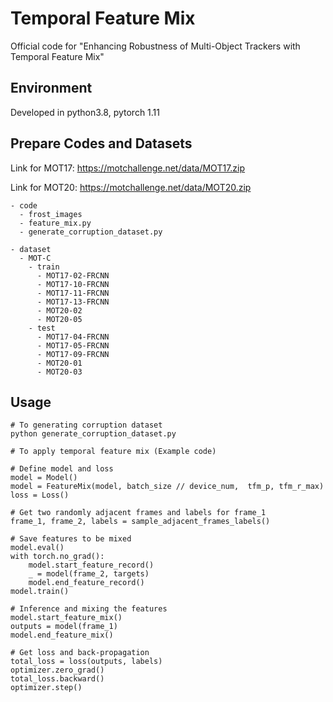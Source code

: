 # Temporal Feature Mix
Official code for "Enhancing Robustness of Multi-Object Trackers with Temporal Feature Mix"

## Environment
Developed in python3.8, pytorch 1.11

## Prepare Codes and Datasets
Link for MOT17: https://motchallenge.net/data/MOT17.zip

Link for MOT20: https://motchallenge.net/data/MOT20.zip

```
- code
  - frost_images
  - feature_mix.py
  - generate_corruption_dataset.py

- dataset
  - MOT-C
    - train
      - MOT17-02-FRCNN
      - MOT17-10-FRCNN
      - MOT17-11-FRCNN
      - MOT17-13-FRCNN
      - MOT20-02
      - MOT20-05
    - test
      - MOT17-04-FRCNN
      - MOT17-05-FRCNN
      - MOT17-09-FRCNN
      - MOT20-01
      - MOT20-03
```

## Usage
```
# To generating corruption dataset
python generate_corruption_dataset.py
```

```
# To apply temporal feature mix (Example code)

# Define model and loss
model = Model()
model = FeatureMix(model, batch_size // device_num,  tfm_p, tfm_r_max)
loss = Loss()

# Get two randomly adjacent frames and labels for frame_1
frame_1, frame_2, labels = sample_adjacent_frames_labels()

# Save features to be mixed
model.eval()
with torch.no_grad():
    model.start_feature_record()
    _ = model(frame_2, targets)
    model.end_feature_record()
model.train()

# Inference and mixing the features
model.start_feature_mix()
outputs = model(frame_1)
model.end_feature_mix()

# Get loss and back-propagation
total_loss = loss(outputs, labels)
optimizer.zero_grad()
total_loss.backward()
optimizer.step()

```

